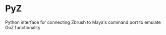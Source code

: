 PyZ
===

Python interface for connecting Zbrush to Maya's command port to emulate GoZ functionality
